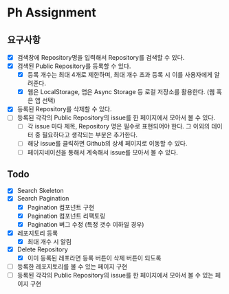# Ph Assignment

## 요구사항

- [x] 검색창에 Repository명을 입력해서 Repository를 검색할 수 있다.
- [x] 검색된 Public Repository를 등록할 수 있다.
  - [x] 등록 개수는 최대 4개로 제한하며, 최대 개수 초과 등록 시 이를 사용자에게 알려준다.
  - [x] 웹은 LocalStorage, 앱은 Async Storage 등 로컬 저장소를 활용한다. (웹 혹은 앱 선택)
- [x] 등록된 Repository를 삭제할 수 있다.
- [ ] 등록된 각각의 Public Repository의 issue를 한 페이지에서 모아서 볼 수 있다.
  - [ ] 각 issue 마다 제목, Repository 명은 필수로 표현되어야 한다. 그 이외의 데이터 중 필요하다고 생각되는 부분은 추가한다.
  - [ ] 해당 issue를 클릭하면 Github의 상세 페이지로 이동할 수 있다.
  - [ ] 페이지네이션을 통해서 계속해서 issue를 모아서 볼 수 있다.

## Todo

- [x] Search Skeleton
- [x] Search Pagination
  - [x] Pagination 컴포넌트 구현
  - [x] Pagination 컴포넌트 리팩토링
  - [x] Pagination 버그 수정 (특정 갯수 이하일 경우)
- [x] 레포지토리 등록
  - [x] 최대 개수 시 알림
- [x] Delete Repository
  - [x] 이미 등록된 레포라면 등록 버튼이 삭제 버튼이 되도록
- [ ] 등록한 레포지토리를 볼 수 있는 페이지 구현
- [ ] 등록된 각각의 Public Repository의 issue를 한 페이지에서 모아서 볼 수 있는 페이지 구현
